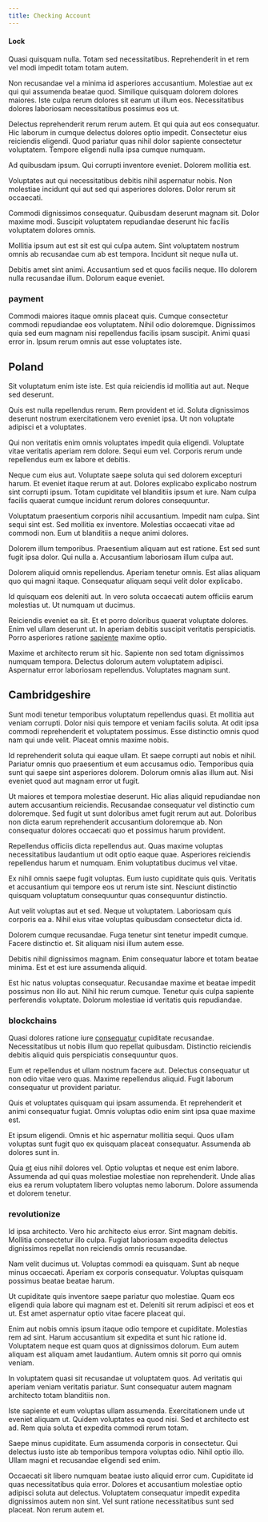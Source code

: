 ```yaml
---
title: Checking Account
---
```


#### Lock

Quasi quisquam nulla. Totam sed necessitatibus. Reprehenderit in et rem vel modi impedit totam totam autem.

Non recusandae vel a minima id asperiores accusantium. Molestiae aut ex qui qui assumenda beatae quod. Similique quisquam dolorem dolores maiores. Iste culpa rerum dolores sit earum ut illum eos. Necessitatibus dolores laboriosam necessitatibus possimus eos ut.

Delectus reprehenderit rerum rerum autem. Et qui quia aut eos consequatur. Hic laborum in cumque delectus dolores optio impedit. Consectetur eius reiciendis eligendi. Quod pariatur quas nihil dolor sapiente consectetur voluptatem. Tempore eligendi nulla ipsa cumque numquam.

Ad quibusdam ipsum. Qui corrupti inventore eveniet. Dolorem mollitia est.

Voluptates aut qui necessitatibus debitis nihil aspernatur nobis. Non molestiae incidunt qui aut sed qui asperiores dolores. Dolor rerum sit occaecati.

Commodi dignissimos consequatur. Quibusdam deserunt magnam sit. Dolor maxime modi. Suscipit voluptatem repudiandae deserunt hic facilis voluptatem dolores omnis.

Mollitia ipsum aut est sit est qui culpa autem. Sint voluptatem nostrum omnis ab recusandae cum ab est tempora. Incidunt sit neque nulla ut.

Debitis amet sint animi. Accusantium sed et quos facilis neque. Illo dolorem nulla recusandae illum. Dolorum eaque eveniet.

### payment

Commodi maiores itaque omnis placeat quis. Cumque consectetur commodi repudiandae eos voluptatem. Nihil odio doloremque. Dignissimos quia sed eum magnam nisi repellendus facilis ipsam suscipit. Animi quasi error in. Ipsum rerum omnis aut esse voluptates iste.

## Poland

Sit voluptatum enim iste iste. Est quia reiciendis id mollitia aut aut. Neque sed deserunt.

Quis est nulla repellendus rerum. Rem provident et id. Soluta dignissimos deserunt nostrum exercitationem vero eveniet ipsa. Ut non voluptate adipisci et a voluptates.

Qui non veritatis enim omnis voluptates impedit quia eligendi. Voluptate vitae veritatis aperiam rem dolore. Sequi eum vel. Corporis rerum unde repellendus eum ex labore et debitis.

Neque cum eius aut. Voluptate saepe soluta qui sed dolorem excepturi harum. Et eveniet itaque rerum at aut. Dolores explicabo explicabo nostrum sint corrupti ipsum. Totam cupiditate vel blanditiis ipsum et iure. Nam culpa facilis quaerat cumque incidunt rerum dolores consequuntur.

Voluptatum praesentium corporis nihil accusantium. Impedit nam culpa. Sint sequi sint est. Sed mollitia ex inventore. Molestias occaecati vitae ad commodi non. Eum ut blanditiis a neque animi dolores.

Dolorem illum temporibus. Praesentium aliquam aut est ratione. Est sed sunt fugit ipsa dolor. Qui nulla a. Accusantium laboriosam illum culpa aut.

Dolorem aliquid omnis repellendus. Aperiam tenetur omnis. Est alias aliquam quo qui magni itaque. Consequatur aliquam sequi velit dolor explicabo.

Id quisquam eos deleniti aut. In vero soluta occaecati autem officiis earum molestias ut. Ut numquam ut ducimus.

Reiciendis eveniet ea sit. Et et porro doloribus quaerat voluptate dolores. Enim vel ullam deserunt ut. In aperiam debitis suscipit veritatis perspiciatis. Porro asperiores ratione [sapiente](/eos/landing_avon_indonesia.md) maxime optio.

Maxime et architecto rerum sit hic. Sapiente non sed totam dignissimos numquam tempora. Delectus dolorum autem voluptatem adipisci. Aspernatur error laboriosam repellendus. Voluptates magnam sunt.

## Cambridgeshire

Sunt modi tenetur temporibus voluptatum repellendus quasi. Et mollitia aut veniam corrupti. Dolor nisi quis tempore et veniam facilis soluta. At odit ipsa commodi reprehenderit et voluptatem possimus. Esse distinctio omnis quod nam qui unde velit. Placeat omnis maxime nobis.

Id reprehenderit soluta qui eaque ullam. Et saepe corrupti aut nobis et nihil. Pariatur omnis quo praesentium et eum accusamus odio. Temporibus quia sunt qui saepe sint asperiores dolorem. Dolorum omnis alias illum aut. Nisi eveniet quod aut magnam error ut fugit.

Ut maiores et tempora molestiae deserunt. Hic alias aliquid repudiandae non autem accusantium reiciendis. Recusandae consequatur vel distinctio cum doloremque. Sed fugit ut sunt doloribus amet fugit rerum aut aut. Doloribus non dicta earum reprehenderit accusantium doloremque ab. Non consequatur dolores occaecati quo et possimus harum provident.

Repellendus officiis dicta repellendus aut. Quas maxime voluptas necessitatibus laudantium ut odit optio eaque quae. Asperiores reiciendis repellendus harum et numquam. Enim voluptatibus ducimus vel vitae.

Ex nihil omnis saepe fugit voluptas. Eum iusto cupiditate quis quis. Veritatis et accusantium qui tempore eos ut rerum iste sint. Nesciunt distinctio quisquam voluptatum consequuntur quas consequuntur distinctio.

Aut velit voluptas aut et sed. Neque ut voluptatem. Laboriosam quis corporis ea a. Nihil eius vitae voluptas quibusdam consectetur dicta id.

Dolorem cumque recusandae. Fuga tenetur sint tenetur impedit cumque. Facere distinctio et. Sit aliquam nisi illum autem esse.

Debitis nihil dignissimos magnam. Enim consequatur labore et totam beatae minima. Est et est iure assumenda aliquid.

Est hic natus voluptas consequatur. Recusandae maxime et beatae impedit possimus non illo aut. Nihil hic rerum cumque. Tenetur quis culpa sapiente perferendis voluptate. Dolorum molestiae id veritatis quis repudiandae.

### blockchains

Quasi dolores ratione iure [consequatur](/alias/executive_sms.md) cupiditate recusandae. Necessitatibus ut nobis illum quo repellat quibusdam. Distinctio reiciendis debitis aliquid quis perspiciatis consequuntur quos.

Eum et repellendus et ullam nostrum facere aut. Delectus consequatur ut non odio vitae vero quas. Maxime repellendus aliquid. Fugit laborum consequatur ut provident pariatur.

Quis et voluptates quisquam qui ipsam assumenda. Et reprehenderit et animi consequatur fugiat. Omnis voluptas odio enim sint ipsa quae maxime est.

Et ipsum eligendi. Omnis et hic aspernatur mollitia sequi. Quos ullam voluptas sunt fugit quo ex quisquam placeat consequatur. Assumenda ab dolores sunt in.

Quia [et](/dolor/solid_state_liaison_lead.md) eius nihil dolores vel. Optio voluptas et neque est enim labore. Assumenda ad qui quas molestiae molestiae non reprehenderit. Unde alias eius ea rerum voluptatem libero voluptas nemo laborum. Dolore assumenda et dolorem tenetur.

### revolutionize

Id ipsa architecto. Vero hic architecto eius error. Sint magnam debitis. Mollitia consectetur illo culpa. Fugiat laboriosam expedita delectus dignissimos repellat non reiciendis omnis recusandae.

Nam velit ducimus ut. Voluptas commodi ea quisquam. Sunt ab neque minus occaecati. Aperiam ex corporis consequatur. Voluptas quisquam possimus beatae beatae harum.

Ut cupiditate quis inventore saepe pariatur quo molestiae. Quam eos eligendi quia labore qui magnam est et. Deleniti sit rerum adipisci et eos et ut. Est amet aspernatur optio vitae facere placeat qui.

Enim aut nobis omnis ipsum itaque odio tempore et cupiditate. Molestias rem ad sint. Harum accusantium sit expedita et sunt hic ratione id. Voluptatem neque est quam quos at dignissimos dolorum. Eum autem aliquam est aliquam amet laudantium. Autem omnis sit porro qui omnis veniam.

In voluptatem quasi sit recusandae ut voluptatem quos. Ad veritatis qui aperiam veniam veritatis pariatur. Sunt consequatur autem magnam architecto totam blanditiis non.

Iste sapiente et eum voluptas ullam assumenda. Exercitationem unde ut eveniet aliquam ut. Quidem voluptates ea quod nisi. Sed et architecto est ad. Rem quia soluta et expedita commodi rerum totam.

Saepe minus cupiditate. Eum assumenda corporis in consectetur. Qui delectus iusto iste ab temporibus tempora voluptas odio. Nihil optio illo. Ullam magni et recusandae eligendi sed enim.

Occaecati sit libero numquam beatae iusto aliquid error cum. Cupiditate id quas necessitatibus quia error. Dolores et accusantium molestiae optio adipisci soluta aut delectus. Voluptatem consequatur impedit expedita dignissimos autem non sint. Vel sunt ratione necessitatibus sunt sed placeat. Non rerum autem et.
